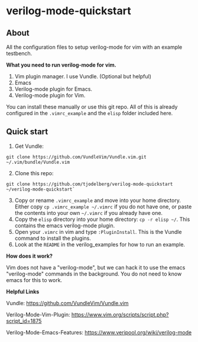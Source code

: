# verilog-mode-quickstart

## About
All the configuration files to setup verilog-mode for vim with an example testbench. 

**What you need to run verilog-mode for vim.**
  1. Vim plugin manager. I use Vundle. (Optional but helpful)
  2. Emacs
  3. Verilog-mode plugin for Emacs.
  4. Verilog-mode plugin for Vim.

You can install these manually or use this git repo. All of this is already configured in the `.vimrc_example` and the `elisp` folder included here.

## Quick start
  1. Get Vundle: 
  ```
  git clone https://github.com/VundleVim/Vundle.vim.git ~/.vim/bundle/Vundle.vim
  ```
  2. Clone this repo: 
  ```
  git clone https://github.com/tjodelberg/verilog-mode-quickstart ~/verilog-mode-quickstart`
  ```
  3. Copy or rename `.vimrc_example` and move into your home directory. Either copy `cp .vimrc_example ~/.vimrc` if you do not have one, or  paste the contents into your own `~/.vimrc` if you already have one.
  4. Copy the `elisp` directory into your home directory: `cp -r elisp ~/`. This contains the emacs verilog-mode plugin.
  5. Open your `.vimrc` in vim and type `:PluginInstall`. This is the Vundle command to install the plugins. 
  6. Look at the `README` in the verilog_examples for how to run an example.

**How does it work?**

Vim does not have a "verilog-mode", but we can hack it to use the emacs "verilog-mode" commands in the background. You do not need to know emacs for this to work.

**Helpful Links**

Vundle: https://github.com/VundleVim/Vundle.vim

Verilog-Mode-Vim-Plugin: https://www.vim.org/scripts/script.php?script_id=1875

Verilog-Mode-Emacs-Features: https://www.veripool.org/wiki/verilog-mode












